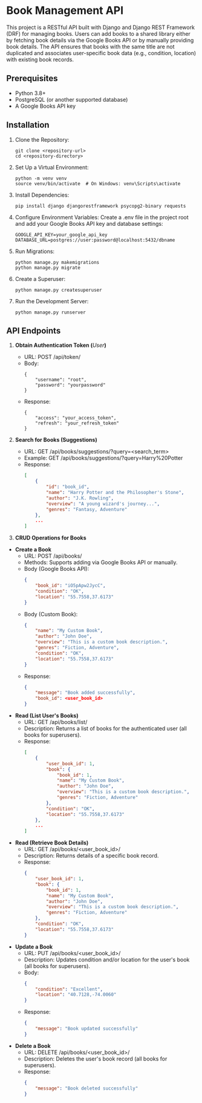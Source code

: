 # Book Management API
This project is a RESTful API built with Django and Django REST Framework (DRF) for managing books. Users can add books to a shared library either by fetching book details via the Google Books API or by manually providing book details. The API ensures that books with the same title are not duplicated and associates user-specific book data (e.g., condition, location) with existing book records.

## Prerequisites

- Python 3.8+
- PostgreSQL (or another supported database)
- A Google Books API key

## Installation

1. Clone the Repository:
    ```
    git clone <repository-url>
    cd <repository-directory>
    ```

2. Set Up a Virtual Environment:
    ```
    python -m venv venv
    source venv/bin/activate  # On Windows: venv\Scripts\activate
    ```

3. Install Dependencies:
    ```
    pip install django djangorestframework psycopg2-binary requests
    ```

4. Configure Environment Variables:
    Create a .env file in the project root and add your Google Books API key and database settings:
    ```
    GOOGLE_API_KEY=your_google_api_key
    DATABASE_URL=postgres://user:password@localhost:5432/dbname
    ```
   
5. Run Migrations:
    ```
    python manage.py makemigrations
    python manage.py migrate
    ```

6. Create a Superuser:
    ```
    python manage.py createsuperuser
    ```

7. Run the Development Server:
    ```
    python manage.py runserver
    ```

## API Endpoints
1. **Obtain Authentication Token (**_User_**)**
   - URL: POST /api/token/
   - Body:
      ```
      {
          "username": "root",
          "password": "yourpassword"
      }
      ```
   - Response:
      ```
      {
          "access": "your_access_token",
          "refresh": "your_refresh_token"
      }
      ```

2. **Search for Books (Suggestions)**
   - URL: GET /api/books/suggestions/?query=<search_term>
   - Example: GET /api/books/suggestions/?query=Harry%20Potter
   - Response:
     ```json
     [
         {
             "id": "book_id",
             "name": "Harry Potter and the Philosopher's Stone",
             "author": "J.K. Rowling",
             "overview": "A young wizard's journey...",
             "genres": "Fantasy, Adventure"
         },
         ...
     ]
     ```
3. **CRUD Operations for Books**
- **Create a Book**
  - URL: POST /api/books/
  - Methods: Supports adding via Google Books API or manually.
  - Body (Google Books API):
     ```json
     {
         "book_id": "iO5pApw2JycC",
         "condition": "OK",
         "location": "55.7558,37.6173"
     }
     ```
  - Body (Custom Book):
     ```json
     {
         "name": "My Custom Book",
         "author": "John Doe",
         "overview": "This is a custom book description.",
         "genres": "Fiction, Adventure",
         "condition": "OK",
         "location": "55.7558,37.6173"
     }
     ```
  - Response:
     ```json
     {
         "message": "Book added successfully",
         "book_id": <user_book_id>
     }
     ```
- **Read (List User's Books)**
  - URL: GET /api/books/list/
  - Description: Returns a list of books for the authenticated user (all books for superusers).
  - Response:
     ```json
     [
         {
             "user_book_id": 1,
             "book": {
                 "book_id": 1,
                 "name": "My Custom Book",
                 "author": "John Doe",
                 "overview": "This is a custom book description.",
                 "genres": "Fiction, Adventure"
             },
             "condition": "OK",
             "location": "55.7558,37.6173"
         },
         ...
     ]
     ```
- **Read (Retrieve Book Details)**
  - URL: GET /api/books/<user_book_id>/
  - Description: Returns details of a specific book record.
  - Response:
     ```json
     {
         "user_book_id": 1,
         "book": {
             "book_id": 1,
             "name": "My Custom Book",
             "author": "John Doe",
             "overview": "This is a custom book description.",
             "genres": "Fiction, Adventure"
         },
         "condition": "OK",
         "location": "55.7558,37.6173"
     }
     ```
- **Update a Book**
  - URL: PUT /api/books/<user_book_id>/
  - Description: Updates condition and/or location for the user's book (all books for superusers).
  - Body:
     ```json
     {
         "condition": "Excellent",
         "location": "40.7128,-74.0060"
     }
     ```
  - Response:
     ```json
     {
         "message": "Book updated successfully"
     }
     ```
- **Delete a Book**
  - URL: DELETE /api/books/<user_book_id>/
  - Description: Deletes the user's book record (all books for superusers).
  - Response:
     ```json
     {
         "message": "Book deleted successfully"
     }
     ```